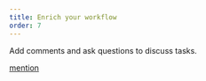```yaml
---
title: Enrich your workflow
order: 7
---
```


Add comments and ask questions to discuss tasks.

[mention](howTo:mention)
